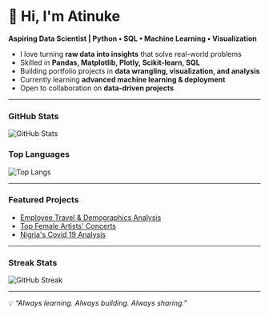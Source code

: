 # 👋 Hi, I'm Atinuke  

 **Aspiring Data Scientist | Python • SQL • Machine Learning • Visualization**  

-  I love turning **raw data into insights** that solve real-world problems  
-  Skilled in **Pandas, Matplotlib, Plotly, Scikit-learn, SQL**  
-  Building portfolio projects in **data wrangling, visualization, and analysis**  
-  Currently learning **advanced machine learning & deployment**  
-  Open to collaboration on **data-driven projects**  

---

### GitHub Stats  
![GitHub Stats](https://github-readme-stats.vercel.app/api?username=Atinukecodes&show_icons=true&theme=radical)  

### Top Languages  
![Top Langs](https://github-readme-stats.vercel.app/api/top-langs/?username=Atinukecodes&layout=compact&theme=tokyonight)  

---

### Featured Projects  
- [Employee Travel & Demographics Analysis](https://github.com/Atinukecodes/Bisson-Exports)  
-  [Top Female Artists' Concerts](https://github.com/Atinukecodes/women-concert-tour-cleaning)  
- [Nigria's Covid 19 Analysis](https://github.com/Atinukecodes/nigeria-covid19-analysis)  

---
### Streak Stats
![GitHub Streak](https://streak-stats.demolab.com?user=Atinukecodes&theme=radical)

---


💡 *“Always learning. Always building. Always sharing.”*  
